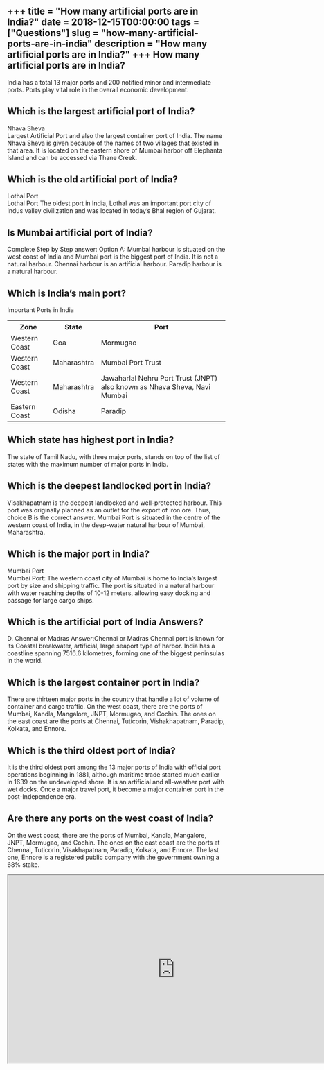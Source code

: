 +++
title = "How many artificial ports are in India?"
date = 2018-12-15T00:00:00
tags = ["Questions"]
slug = "how-many-artificial-ports-are-in-india"
description = "How many artificial ports are in India?"
+++
How many artificial ports are in India?
---------------------------------------

India has a total 13 major ports and 200 notified minor and intermediate ports. Ports play vital role in the overall economic development.

Which is the largest artificial port of India?
----------------------------------------------

Nhava Sheva  
Largest Artificial Port and also the largest container port of India. The name Nhava Sheva is given because of the names of two villages that existed in that area. It is located on the eastern shore of Mumbai harbor off Elephanta Island and can be accessed via Thane Creek.

Which is the old artificial port of India?
------------------------------------------

Lothal Port  
Lothal Port The oldest port in India, Lothal was an important port city of Indus valley civilization and was located in today’s Bhal region of Gujarat.

Is Mumbai artificial port of India?
-----------------------------------

Complete Step by Step answer: Option A: Mumbai harbour is situated on the west coast of India and Mumbai port is the biggest port of India. It is not a natural harbour. Chennai harbour is an artificial harbour. Paradip harbour is a natural harbour.

Which is India’s main port?
---------------------------

Important Ports in India

<table><tr><th>Zone</th><th>State</th><th>Port</th></tr><tr><td>Western Coast</td><td>Goa</td><td>Mormugao</td></tr><tr><td>Western Coast</td><td>Maharashtra</td><td>Mumbai Port Trust</td></tr><tr><td>Western Coast</td><td>Maharashtra</td><td>Jawaharlal Nehru Port Trust (JNPT) also known as Nhava Sheva, Navi Mumbai</td></tr><tr><td>Eastern Coast</td><td>Odisha</td><td>Paradip</td></tr></table>

Which state has highest port in India?
--------------------------------------

The state of Tamil Nadu, with three major ports, stands on top of the list of states with the maximum number of major ports in India.

Which is the deepest landlocked port in India?
----------------------------------------------

Visakhapatnam is the deepest landlocked and well-protected harbour. This port was originally planned as an outlet for the export of iron ore. Thus, choice B is the correct answer. Mumbai Port is situated in the centre of the western coast of India, in the deep-water natural harbour of Mumbai, Maharashtra.

Which is the major port in India?
---------------------------------

Mumbai Port  
Mumbai Port: The western coast city of Mumbai is home to India’s largest port by size and shipping traffic. The port is situated in a natural harbour with water reaching depths of 10-12 meters, allowing easy docking and passage for large cargo ships.

Which is the artificial port of India Answers?
----------------------------------------------

D. Chennai or Madras Answer:Chennai or Madras Chennai port is known for its Coastal breakwater, artificial, large seaport type of harbor. India has a coastline spanning 7516.6 kilometres, forming one of the biggest peninsulas in the world.

Which is the largest container port in India?
---------------------------------------------

There are thirteen major ports in the country that handle a lot of volume of container and cargo traffic. On the west coast, there are the ports of Mumbai, Kandla, Mangalore, JNPT, Mormugao, and Cochin. The ones on the east coast are the ports at Chennai, Tuticorin, Vishakhapatnam, Paradip, Kolkata, and Ennore.

Which is the third oldest port of India?
----------------------------------------

It is the third oldest port among the 13 major ports of India with official port operations beginning in 1881, although maritime trade started much earlier in 1639 on the undeveloped shore. It is an artificial and all-weather port with wet docks. Once a major travel port, it become a major container port in the post-Independence era.

Are there any ports on the west coast of India?
-----------------------------------------------

On the west coast, there are the ports of Mumbai, Kandla, Mangalore, JNPT, Mormugao, and Cochin. The ones on the east coast are the ports at Chennai, Tuticorin, Visakhapatnam, Paradip, Kolkata, and Ennore. The last one, Ennore is a registered public company with the government owning a 68% stake.

<iframe allow="accelerometer; autoplay; clipboard-write; encrypted-media; gyroscope; picture-in-picture" allowfullscreen="" class="__youtube_prefs__  epyt-is-override  no-lazyload" data-no-lazy="1" data-origheight="433" data-origwidth="770" data-skipgform_ajax_framebjll="" height="433" id="_ytid_40733" loading="lazy" src="https://www.youtube.com/embed/dO_5W9-Zjjk?enablejsapi=1&autoplay=0&cc_load_policy=0&cc_lang_pref=&iv_load_policy=1&loop=0&modestbranding=0&rel=1&fs=1&playsinline=0&autohide=2&theme=dark&color=red&controls=1&" title="YouTube player" width="770"></iframe>
